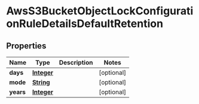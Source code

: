 

# AwsS3BucketObjectLockConfigurationRuleDetailsDefaultRetention


## Properties

| Name | Type | Description | Notes |
|------------ | ------------- | ------------- | -------------|
|**days** | [**Integer**](Integer.md) |  |  [optional] |
|**mode** | [**String**](String.md) |  |  [optional] |
|**years** | [**Integer**](Integer.md) |  |  [optional] |



